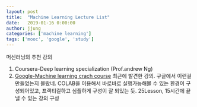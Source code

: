 ```yaml
---
layout: post
title:  "Machine Learning Lecture List"
date:   2019-01-16 0:00:00
author: jjung
categories: ['machine learning']
tags: ['mooc', 'google', 'study']
---
```


머신러닝의 추천 강의

1. Coursera-Deep learning specialization (Prof.andrew Ng)
1. [Google-Machine learning crach course](https://developers.google.com/machine-learning/crash-course/)
  최근에 발견한 강의. 구글에서 이런걸 만들었는지 몰랐네. COLAB을 이용해서 바로바로 실행가능해볼 수 있는 환경이 구성되어있고, 프랙티컬하고 심플하게 구성이 잘 되있는 듯.
  25Lesson, 15시간에 끝낼 수 있는 강의 구성

